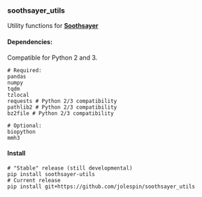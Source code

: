 ### soothsayer_utils
Utility functions for **[Soothsayer](http://www.github.com/jolespin/soothsayer)**

#### Dependencies:
Compatible for Python 2 and 3.

```
# Required:
pandas
numpy
tqdm
tzlocal
requests # Python 2/3 compatibility
pathlib2 # Python 2/3 compatibility	
bz2file # Python 2/3 compatibility

# Optional:
biopython
mmh3
```
#### Install
```
# "Stable" release (still developmental)
pip install soothsayer-utils
# Current release
pip install git+https://github.com/jolespin/soothsayer_utils
```